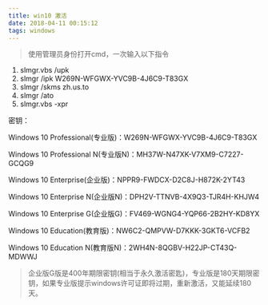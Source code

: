 ```yaml
---
title: win10 激活
date: 2018-04-11 00:15:12
tags: windows
---
```


> 使用管理员身份打开cmd，一次输入以下指令

1. slmgr.vbs /upk
2. slmgr /ipk W269N-WFGWX-YVC9B-4J6C9-T83GX
3. slmgr /skms zh.us.to
4. slmgr /ato
5. slmgr.vbs -xpr

密钥：

Windows 10 Professional(专业版)：W269N-WFGWX-YVC9B-4J6C9-T83GX

Windows 10 Professional N(专业版N)：MH37W-N47XK-V7XM9-C7227-GCQG9

Windows 10 Enterprise(企业版)：NPPR9-FWDCX-D2C8J-H872K-2YT43

Windows 10 Enterprise N(企业版N)：DPH2V-TTNVB-4X9Q3-TJR4H-KHJW4

Windows 10 Enterprise G(企业版G)：FV469-WGNG4-YQP66-2B2HY-KD8YX

Windows 10 Education(教育版)：NW6C2-QMPVW-D7KKK-3GKT6-VCFB2

Windows 10 Education N(教育版N)：2WH4N-8QGBV-H22JP-CT43Q-MDWWJ

> 企业版G版是400年期限密钥(相当于永久激活密匙)，专业版是180天期限密钥，如果专业版提示windows许可证即将过期，重新激活，又能延续180天。